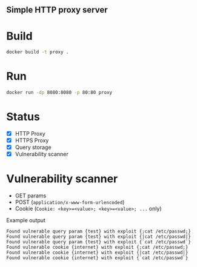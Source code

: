 ## Simple HTTP proxy server

# Build
```bash
docker build -t proxy .
```

# Run
```bash
docker run -dp 8080:8080 -p 80:80 proxy
```

# Status
- [x] HTTP Proxy
- [x] HTTPS Proxy
- [x] Query storage
- [x] Vulnerability scanner

# Vulnerability scanner
- GET params
- POST (`application/x-www-form-urlencoded`)
- Cookie (`Cookie: <key>=<value>; <key>=<value>; ...` only)

Example output
```
Found vulnerable query param {test} with exploit {;cat /etc/passwd;}
Found vulnerable query param {test} with exploit {|cat /etc/passwd|}
Found vulnerable query param {test} with exploit {`cat /etc/passwd`}
Found vulnerable cookie {internet} with exploit {;cat /etc/passwd;}
Found vulnerable cookie {internet} with exploit {|cat /etc/passwd|}
Found vulnerable cookie {internet} with exploit {`cat /etc/passwd`}
```
